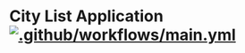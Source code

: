 # City List Application [![.github/workflows/main.yml](https://github.com/nagesh313/city-list/actions/workflows/main.yml/badge.svg)](https://github.com/nagesh313/city-list/actions/workflows/main.yml)
